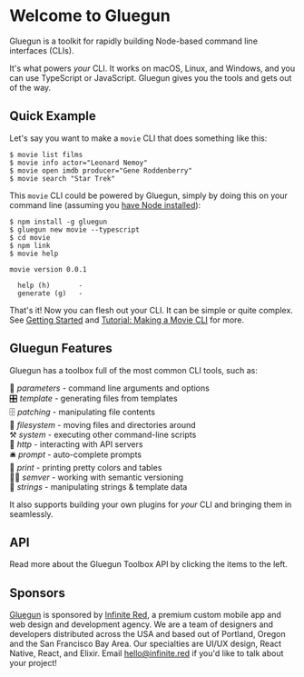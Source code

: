 # Welcome to Gluegun

Gluegun is a toolkit for rapidly building Node-based command line interfaces (CLIs).

It's what powers _your_ CLI. It works on macOS, Linux, and Windows, and you can use TypeScript or JavaScript. Gluegun gives you the tools and gets out of the way.

## Quick Example

Let's say you want to make a `movie` CLI that does something like this:

```
$ movie list films
$ movie info actor="Leonard Nemoy"
$ movie open imdb producer="Gene Roddenberry"
$ movie search "Star Trek"
```

This `movie` CLI could be powered by Gluegun, simply by doing this on your command line (assuming you [have Node installed](https://nodejs.org/en/download/current/)):

```
$ npm install -g gluegun
$ gluegun new movie --typescript
$ cd movie
$ npm link
$ movie help

movie version 0.0.1

  help (h)       - 
  generate (g)   - 
```

That's it! Now you can flesh out your CLI. It can be simple or quite complex. See [Getting Started](/getting-started) and [Tutorial: Making a Movie CLI](/tutorial-making-a-movie-cli) for more.

## Gluegun Features

Gluegun has a toolbox full of the most common CLI tools, such as:

🌯 *parameters* - command line arguments and options<br />
🎛 *template* - generating files from templates<br />
🗄 *patching* - manipulating file contents<br />
💾 *filesystem* - moving files and directories around<br />
⚒ *system* - executing other command-line scripts<br />
🎅 *http* - interacting with API servers<br />
🛎 *prompt* - auto-complete prompts<br />
💃 *print* - printing pretty colors and tables<br />
👩‍✈️ *semver* - working with semantic versioning<br />
🎻 *strings* - manipulating strings & template data<br />

It also supports building your own plugins for _your_ CLI and bringing them in seamlessly.

## API

Read more about the Gluegun Toolbox API by clicking the items to the left.

## Sponsors

[Gluegun](https://github.com/infinitered/gluegun) is sponsored by [Infinite Red](https://infinite.red/), a premium custom mobile app and web design and development agency. We are a team of designers and developers distributed across the USA and based out of Portland, Oregon and the San Francisco Bay Area. Our specialties are UI/UX design, React Native, React, and Elixir. Email [hello@infinite.red](mailto:hello@infinite.red) if you'd like to talk about your project!
